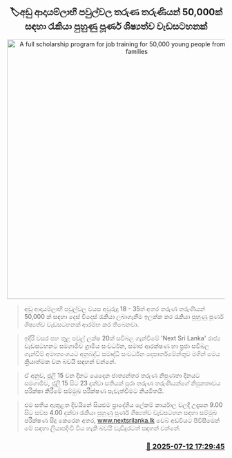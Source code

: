 <p align='center'><b><h2 align='center' title='A full scholarship program for job training for 50,000 young people from low-income families'>🏷අඩු ආදායම්ලාභී පවුල්වල තරුණ තරුණියන් 50,000ක් සඳහා රැකියා පුහුණු පූර්ණ ශිෂ්‍යත්ව වැඩසටහනක්</h2></b></p>
<p align='center'><img src='https://helakuru.sgp1.cdn.digitaloceanspaces.com/esana/images/lib/Ministry-of-Rural-Development.jpg' width='600' alt='A full scholarship program for job training for 50,000 young people from low-income families'></p>

> අඩු ආදායම්ලාභී පවුල්වල වයස අවුරුදු 18 - 35ත් අතර තරුණ තරුණියන් 50,000 ක් සඳහා දෙස් විදෙස් රැකියා ලබාගැනීම ඉලක්ක කර රැකියා පුහුණු පූර්ණ ශිෂ්‍යත්ව වැඩසටහනක් ආරම්භ කර තිබෙනවා.

> ඉදිරි වසර පහ තුළ පවුල් ලක්ෂ 20ක් සවිබල ගැන්වීමේ 'Next Sri Lanka' රාජ්‍ය වැඩසටහනට සමගාමීව ග්‍රාමීය සංවර්ධන, සමාජ ආරක්ෂණ හා ප්‍රජා සවිබල ගැන්වීම් අමාත්‍යංශයට අනුබද්ධ සමෘද්ධි සංවර්ධන දෙපාර්තමේන්තුව මගින් මෙය ක්‍රියාත්මක වන බවයි සඳහන් වන්නේ.

> ඒ අනුව, ජූලි 15 වන දිනට යෙදෙන ජාත්‍යන්තර තරුණ නිපුණතා දිනයට සමගාමීව, ජූලි 15 සිට 23 දක්වා සතියක් පුරා තරුණ තරුණියන්ගේ නිපුනතාවය පරික්ෂා කිරීමේ සම්මුඛ පරීක්ෂණ පැවැත්වීමට නියමිතයි.

> එම සතිය ඇතුළත දිවයිනේ සියළුම ප්‍රාදේශීය ලේකම් කාර්යාල වලදී උදෑසන 9.00 සිට සවස 4.00 දක්වා රැකියා පුහුණු පූර්ණ ශිෂ්‍යත්ව වැඩසටහන සඳහා සම්මුඛ පරීක්ෂණ සිදු කෙරෙන අතර, <a href='www.nextsrilanka.lk'>www.nextsrilanka.lk</a> වෙබ් අඩවියට පිවිසීමෙන් මේ සඳහා ලියාපදිංචි විය හැකි බවයි වැඩිදුර‍ටත් සඳහන් වන්නේ.



<h3 align='right'><a href='https://www.helakuru.lk/esana/p/111810/'>📅 2025-07-12 17:29:45</a></h3>
